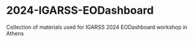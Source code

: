 # 2024-IGARSS-EODashboard
Collection of materials used for IGARSS 2024 EODashboard workshop in Athens
